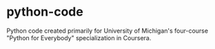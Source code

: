 # python-code
Python code created primarily for University of Michigan's four-course "Python for Everybody" specialization in Coursera.
